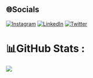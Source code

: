 ## 🌐Socials
[![Instagram](https://img.shields.io/badge/Instagram-%23E4405F.svg?logo=Instagram&logoColor=white)](https://instagram.com/pearkoder) [![LinkedIn](https://img.shields.io/badge/LinkedIn-%230077B5.svg?logo=linkedin&logoColor=white)](https://linkedin.com/in/pearkoder) [![Twitter](https://img.shields.io/badge/Twitter-%231DA1F2.svg?logo=Twitter&logoColor=white)](https://twitter.com/pearkoder) 

# 📊GitHub Stats :
![](https://github-readme-stats.vercel.app/api/top-langs/?username=shakthizen&theme=darcula&hide_border=false&include_all_commits=false&count_private=true&layout=compact)
